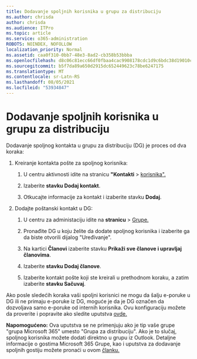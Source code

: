 ```yaml
---
title: Dodavanje spoljnih korisnika u grupu za distribuciju
ms.author: chrisda
author: chrisda
ms.audience: ITPro
ms.topic: article
ms.service: o365-administration
ROBOTS: NOINDEX, NOFOLLOW
localization_priority: Normal
ms.assetid: caa0f310-0bb7-48e3-8ad2-cb358b53bbba
ms.openlocfilehash: d8c06c81ecc66df0fbaa4cac9908178cdc1d9c6bdc38d19010c7b55e9bca8776
ms.sourcegitcommit: b5f7da89a650d2915dc652449623c78be6247175
ms.translationtype: MT
ms.contentlocale: sr-Latn-RS
ms.lasthandoff: 08/05/2021
ms.locfileid: "53934847"
---
```

# <a name="add-external-users-to-a-distribution-group"></a>Dodavanje spoljnih korisnika u grupu za distribuciju

Dodavanje spoljnog kontakta u grupu za distribuciju (DG) je proces od dva koraka:
  
1. Kreiranje kontakta pošte za spoljnog korisnika:
    
    1. U centru aktivnosti idite na stranicu **"Kontakti**  >  [korisnika".](https://admin.microsoft.com/adminportal/home#/Contact) 
    
    2. Izaberite **stavku Dodaj kontakt**.
    
    3. Otkucajte informacije za kontakt i izaberite stavku **Dodaj**.
    
2. Dodajte poštanski kontakt u DG:
    
    1. U centru za administaciju idite na **stranicu**  >  [Grupe.](https://admin.microsoft.com/adminportal/home#/groups) 
    
    2. Pronađite DG u koju želite da dodate spoljnog korisnika i izaberite ga da biste otvorili dijalog "Uređivanje".
    
    3. Na kartici **Članovi** izaberite stavku **Prikaži sve članove i upravljaj članovima**. 
    
    4. Izaberite **stavku Dodaj članove**.
    
    5. Izaberite kontakt pošte koji ste kreirali u prethodnom koraku, a zatim izaberite **stavku Sačuvaj**.
    
Ako posle sledećih koraka vaši spoljni korisnici ne mogu da šalju e-poruke u DG ili ne primaju e-poruke iz DG, moguće je da je DG označen da dozvoljava samo e-poruke od internih korisnika. Ovu konfiguraciju možete da proverite i popravite ako sledite uputstva [ovde.](https://docs.microsoft.com/exchange/mail-flow-best-practices/non-delivery-reports-in-exchange-online/fix-error-code-5-7-133-in-exchange-online)
  
 **Napomogućeno:** Ova uputstva se ne primenjuju ako je tip vaše grupe "grupa Microsoft 365" umesto "Grupa za distribuciju". Ako je to slučaj, spoljnog korisnika možete dodati direktno u grupu iz Outlook. Detaljne informacije o gostima Microsoft 365 Grupe, kao i uputstva za dodavanje spoljnih gostiju možete pronaći u ovom [članku.](https://support.office.com/article/Guest-access-in-Office-365-Groups-bfc7a840-868f-4fd6-a390-f347bf51aff6.aspx)
  